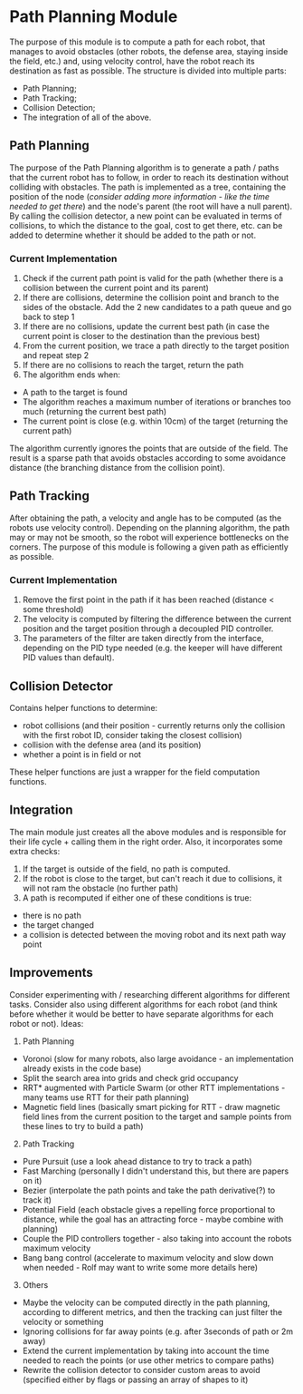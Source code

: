 # Path Planning Module
The purpose of this module is to compute a path for each robot, that manages to avoid obstacles (other robots, the defense area, staying inside the field, etc.) and, using velocity control, have the robot reach its destination as fast as possible. The structure is divided into multiple parts:
* Path Planning;
* Path Tracking;
* Collision Detection;
* The integration of all of the above.

## Path Planning
The purpose of the Path Planning algorithm is to generate a path / paths that the current robot has to follow, in order to reach its destination without colliding with obstacles. The path is implemented as a tree, containing the position of the node (_consider adding more information - like the time needed to get there_) and the node's parent (the root will have a null parent). By calling the collision detector, a new point can be evaluated in terms of collisions, to which the distance to the goal, cost to get there, etc. can be added to determine whether it should be added to the path or not.

### Current Implementation
1. Check if the current path point is valid for the path (whether there is a collision between the current point and its parent)
2. If there are collisions, determine the collision point and branch to the sides of the obstacle. Add the 2 new candidates to a path queue and go back to step 1
3. If there are no collisions, update the current best path (in case the current point is closer to the destination than the previous best)
4. From the current position, we trace a path directly to the target position and repeat step 2
5. If there are no collisions to reach the target, return the path
6. The algorithm ends when:
* A path to the target is found
* The algorithm reaches a maximum number of iterations or branches too much (returning the current best path)
* The current point is close (e.g. within 10cm) of the target (returning the current path)

The algorithm currently ignores the points that are outside of the field. The result is a sparse path that avoids obstacles according to some avoidance distance (the branching distance from the collision point).

## Path Tracking
After obtaining the path, a velocity and angle has to be computed (as the robots use velocity control). Depending on the planning algorithm, the path may or may not be smooth, so the robot will experience bottlenecks on the corners. The purpose of this module is following a given path as efficiently as possible.

### Current Implementation
1. Remove the first point in the path if it has been reached (distance < some threshold)
2. The velocity is computed by filtering the difference between the current position and the target position through a decoupled PID controller.
3. The parameters of the filter are taken directly from the interface, depending on the PID type needed (e.g. the keeper will have different PID values than default).

## Collision Detector
Contains helper functions to determine:
- robot collisions (and their position - currently returns only the collision with the first robot ID, consider taking the closest collision)
- collision with the defense area (and its position)
- whether a point is in field or not

These helper functions are just a wrapper for the field computation functions.

## Integration
The main module just creates all the above modules and is responsible for their life cycle + calling them in the right order. Also, it incorporates some extra checks:
1. If the target is outside of the field, no path is computed.
2. If the robot is close to the target, but can't reach it due to collisions, it will not ram the obstacle (no further path)
3. A path is recomputed if either one of these conditions is true:
* there is no path
* the target changed
* a collision is detected between the moving robot and its next path way point

## Improvements
Consider experimenting with / researching different algorithms for different tasks. Consider also using different algorithms for each robot (and think before whether it would be better to have separate algorithms for each robot or not). Ideas:
1. Path Planning
- Voronoi (slow for many robots, also large avoidance - an implementation already exists in the code base)
- Split the search area into grids and check grid occupancy
- RRT* augmented with Particle Swarm (or other RTT implementations - many teams use RTT for their path planning)
- Magnetic field lines (basically smart picking for RTT - draw magnetic field lines from the current position to the target and sample points from these lines to try to build a path)
2. Path Tracking
- Pure Pursuit (use a look ahead distance to try to track a path)
- Fast Marching (personally I didn't understand this, but there are papers on it)
- Bezier (interpolate the path points and take the path derivative(?) to track it)
- Potential Field (each obstacle gives a repelling force proportional to distance, while the goal has an attracting force - maybe combine with planning)
- Couple the PID controllers together - also taking into account the robots maximum velocity
- Bang bang control (accelerate to maximum velocity and slow down when needed - Rolf may want to write some more details here)
3. Others
- Maybe the velocity can be computed directly in the path planning, according to different metrics, and then the tracking can just filter the velocity or something
- Ignoring collisions for far away points (e.g. after 3seconds of path or 2m away)
- Extend the current implementation by taking into account the time needed to reach the points (or use other metrics to compare paths)
- Rewrite the collision detector to consider custom areas to avoid (specified either by flags or passing an array of shapes to it)